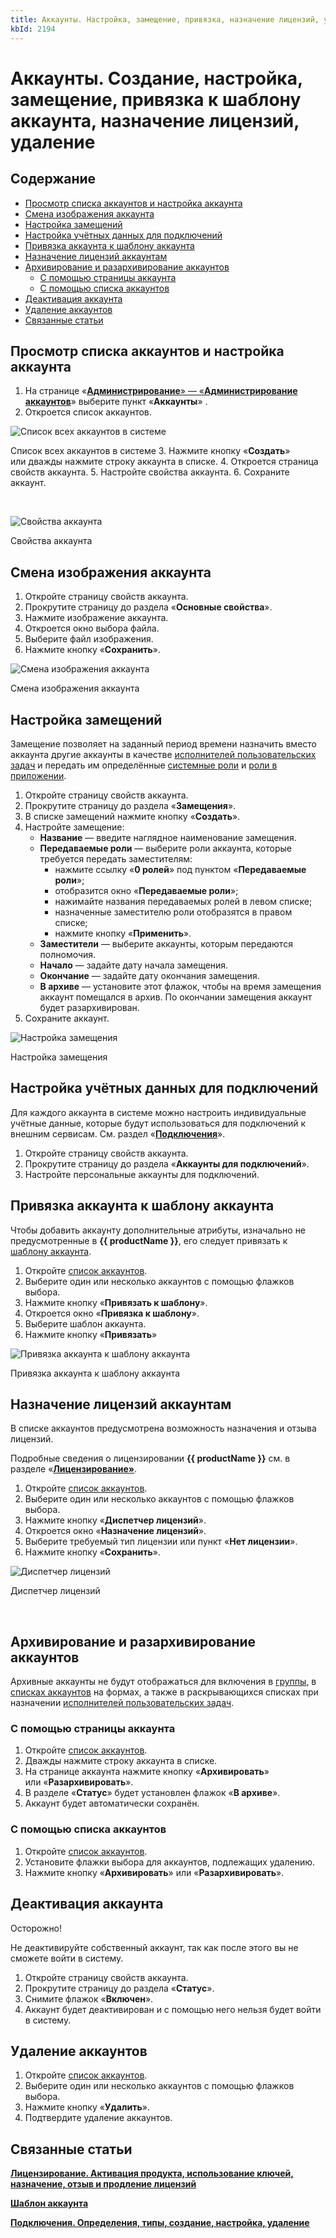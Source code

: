 ```yaml
---
title: Аккаунты. Настройка, замещение, привязка, назначение лицензий, удаление
kbId: 2194
---
```


# Аккаунты. Создание, настройка, замещение, привязка к шаблону аккаунта, назначение лицензий, удаление

## Содержание

- [Просмотр списка аккаунтов и настройка аккаунта](#mcetoc_1gjrh0knp2)
- [Смена изображения аккаунта](#mcetoc_1hqkmeu4o2)
- [Настройка замещений](#mcetoc_1hqkofvke2)
- [Настройка учётных данных для подключений](#mcetoc_1gjrh0knp7)
- [Привязка аккаунта к шаблону аккаунта](#mcetoc_1gjrh0knp3)
- [Назначение лицензий аккаунтам](#mcetoc_1gjrh0knp4)
- [Архивирование и разархивирование аккаунтов](#mcetoc_1hqkmevig3)
    - [С помощью страницы аккаунта](#mcetoc_1hqkodaj20)
    - [С помощью списка аккаунтов](#mcetoc_1hqkodo3k1)
- [Деактивация аккаунта](#mcetoc_1hqkmccma0)
- [Удаление аккаунтов](#mcetoc_1gjrh0knp8)
- [Связанные статьи](#mcetoc_1hpqemkrs1)

## Просмотр списка аккаунтов и настройка аккаунта

1. На странице «[**Администрирование**» — «**Администрирование аккаунтов**](https://kb.comindware.ru/article.php?id=2191)» выберите пункт «**Аккаунты**» *‌*.
2. Откроется список аккаунтов.


![Список всех аккаунтов в системе](https://kb.comindware.ru/assets/img_660ea5aa9f2f4.png)

Список всех аккаунтов в системе
3. Нажмите кнопку «**Создать**» или дважды нажмите строку аккаунта в списке.
4. Откроется страница свойств аккаунта.
5. Настройте свойства аккаунта.
6. Сохраните аккаунт.   

 

![Свойства аккаунта](https://kb.comindware.ru/assets/account_properties.png)

Свойства аккаунта

## Смена изображения аккаунта

1. Откройте страницу свойств аккаунта.
2. Прокрутите страницу до раздела «**Основные свойства**».
3. Нажмите изображение аккаунта.
4. Откроется окно выбора файла.
5. Выберите файл изображения.
6. Нажмите кнопку «**Сохранить**».


![Смена изображения аккаунта](https://kb.comindware.ru/assets/account_image.png)

Смена изображения аккаунта

## Настройка замещений

Замещение позволяет на заданный период времени назначить вместо аккаунта другие аккаунты в качестве [исполнителей пользовательских задач](https://kb.comindware.ru/article.php?id=2392#mcetoc_1h289ssrq3) и передать им определённые [системные роли](https://kb.comindware.ru/article.php?id=2175) и [роли в приложении](https://kb.comindware.ru/article.php?id=2208).

1. Откройте страницу свойств аккаунта.
2. Прокрутите страницу до раздела «**Замещения**».
3. В списке замещений нажмите кнопку «**Создать**».
4. Настройте замещение:
    - **Название** — введите наглядное наименование замещения.
    - **Передаваемые роли** — выберите роли аккаунта, которые требуется передать заместителям:
        - нажмите ссылку «**0 ролей**» под пунктом «**Передаваемые роли**»;
        - отобразится окно «**Передаваемые роли**»;
        - нажимайте названия передаваемых ролей в левом списке;
        - назначенные заместителю роли отобразятся в правом списке;
        - нажмите кнопку «**Применить**».
    - **Заместители** — выберите аккаунты, которым передаются полномочия.
    - **Начало** — задайте дату начала замещения.
    - **Окончание** — задайте дату окончания замещения.
    - **В архиве** — установите этот флажок, чтобы на время замещения аккаунт помещался в архив. По окончании замещения аккаунт будет разархивирован.
5. Сохраните аккаунт.

![Настройка замещения](https://kb.comindware.ru/assets/img_660ec238839c4.png)

Настройка замещения

## Настройка учётных данных для подключений

Для каждого аккаунта в системе можно настроить индивидуальные учётные данные, которые будут использоваться для подключений к внешним сервисам. См. раздел «**[Подключения](https://kb.comindware.ru/article.php?id=2205)**».

1. Откройте страницу свойств аккаунта.
2. Прокрутите страницу до раздела «**Аккаунты для подключений**».
3. Настройте персональные аккаунты для подключений.

## Привязка аккаунта к шаблону аккаунта

Чтобы добавить аккаунту дополнительные атрибуты, изначально не предусмотренные в **{{ productName }}**, его следует привязать к [шаблону аккаунта](https://kb.comindware.ru/article.php?id=2223).

1. Откройте [список аккаунтов](#mcetoc_1gjrh0knp2).
2. Выберите один или несколько аккаунтов с помощью флажков выбора.
3. Нажмите кнопку «**Привязать к шаблону**».
4. Откроется окно «**Привязка к шаблону**».
5. Выберите шаблон аккаунта.
6. Нажмите кнопку «**Привязать**»

![Привязка аккаунта к шаблону аккаунта](https://kb.comindware.ru/assets/account_link_to_template.png)

Привязка аккаунта к шаблону аккаунта

## Назначение лицензий аккаунтам

В списке аккаунтов предусмотрена возможность назначения и отзыва лицензий.

Подробные сведения о лицензировании **{{ productName }}** см. в разделе «**[Лицензирование](https://kb.comindware.ru/article.php?id=2183)[»](https://kb.comindware.ru/article.php?id=2183)**.

1. Откройте [список аккаунтов](#mcetoc_1gjrh0knp2).
2. Выберите один или несколько аккаунтов с помощью флажков выбора.
3. Нажмите кнопку «**Диспетчер лицензий**».
4. Откроется окно «**Назначение лицензий**».
5. Выберите требуемый тип лицензии или пункт «**Нет лицензии**».
6. Нажмите кнопку «**Сохранить**».

![Диспетчер лицензий](https://kb.comindware.ru/assets/accounts_license_manager.png)

Диспетчер лицензий

 

## Архивирование и разархивирование аккаунтов

Архивные аккаунты не будут отображаться для включения в [группы](https://kb.comindware.ru/article.php?id=2193), в [списках аккаунтов](https://kb.comindware.ru/article.php?id=2531#mcetoc_1hldeh28h3) на формах, а также в раскрывающихся списках при назначении [исполнителей пользовательских задач](https://kb.comindware.ru/article.php?id=2392#mcetoc_1h289ssrq3).

### С помощью страницы аккаунта

1. Откройте [список аккаунтов](#mcetoc_1gjrh0knp2).
2. Дважды нажмите строку аккаунта в списке.
3. На странице аккаунта нажмите кнопку «**Архивировать**» или «**Разархивировать**».
4. В разделе «**Статус**» будет установлен флажок «**В архиве**».
5. Аккаунт будет автоматически сохранён.

### С помощью списка аккаунтов

1. Откройте [список аккаунтов](#mcetoc_1gjrh0knp2).
2. Установите флажки выбора для аккаунтов, подлежащих удалению.
3. Нажмите кнопку «**Архивировать**» или «**Разархивировать**».

## Деактивация аккаунта

Осторожно!

Не деактивируйте собственный аккаунт, так как после этого вы не сможете войти в систему.

1. Откройте страницу свойств аккаунта.
2. Прокрутите страницу до раздела «**Статус**».
3. Снимите флажок «**Включен**».
4. Аккаунт будет деактивирован и с помощью него нельзя будет войти в систему.

## Удаление аккаунтов

1. Откройте [список аккаунтов](#mcetoc_1gjrh0knp2).
2. Выберите один или несколько аккаунтов с помощью флажков выбора.
3. Нажмите кнопку «**Удалить**».
4. Подтвердите удаление аккаунтов.

## Связанные статьи

**[Лицензирование. Активация продукта, использование ключей, назначение, отзыв и продление лицензий](https://kb.comindware.ru/article.php?id=2183)**

**[Шаблон аккаунта](https://kb.comindware.ru/article.php?id=2223)**

**[Подключения. Определения, типы, создание, настройка, удаление](https://kb.comindware.ru/article.php?id=2205)**